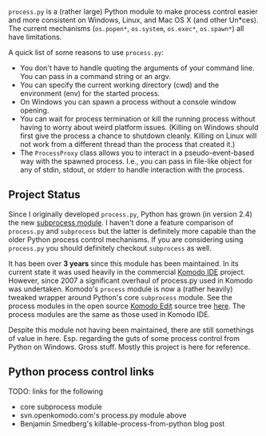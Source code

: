 `process.py` is a (rather large) Python module to make process control
easier and more consistent on Windows, Linux, and Mac OS X (and other
Un\*ces). The current mechanisms (`os.popen*`, `os.system`, `os.exec*`,
`os.spawn*`) all have limitations.

A quick list of some reasons to use `process.py`:

  * You don't have to handle quoting the arguments of your command line. You can pass in a command string or an argv.
  * You can specify the current working directory (cwd) and the environment (env) for the started process.
  * On Windows you can spawn a process without a console window opening.
  * You can wait for process termination or kill the running process without having to worry about weird platform issues. (Killing on Windows should first give the process a chance to shutdown cleanly. Killing on Linux will not work from a different thread than the process that created it.)
  * The `ProcessProxy` class allows you to interact in a pseudo-event-based way with the spawned process. I.e., you can pass in file-like object for any of stdin, stdout, or stderr to handle interaction with the process.

## Project Status ##

Since I originally developed `process.py`, Python has grown (in version 2.4) the new [subprocess module](http://docs.python.org/lib/module-subprocess.html). I haven't done a feature comparison of `process.py` and `subprocess` but the latter is definitely more capable than the older Python process control mechanisms. If you are considering using `process.py` you should definitely checkout `subprocess` as well.

It has been over **3 years** since this module has been maintained. In its current state it was used heavily in the commercial [Komodo IDE](http://www.activestate.com/komodo) project. However, since 2007 a significant overhaul of process.py used in Komodo was undertaken. Komodo's `process` module is now a (rather heavily) tweaked wrapper around Python's core `subprocess` module. See the process modules in the open source [Komodo Edit](http://www.activestate.com/komodo_edit) source tree [here](http://svn.openkomodo.com/openkomodo/browse/openkomodo/trunk/src/python-sitelib). The process modules are the same as those used in Komodo IDE.

Despite this module not having been maintained, there are still somethings of value in here. Esp. regarding the guts of some process control from Python on Windows. Gross stuff. Mostly this project is here for reference.

## Python process control links ##

TODO: links for the following

  * core subprocess module
  * svn.openkomodo.com's process.py module above
  * Benjamin Smedberg's killable-process-from-python blog post